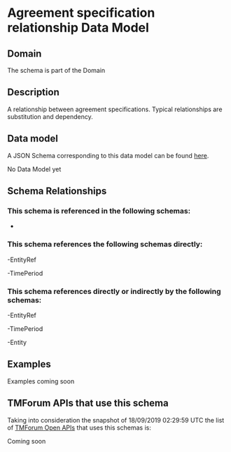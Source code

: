 # Agreement specification relationship Data Model

## Domain

The  schema is part of the  Domain

## Description

A relationship between agreement specifications. Typical relationships are substitution and dependency.

## Data model

A JSON Schema corresponding to this data model can be found
[here](https://github.com/tmforum-rand/schemas/blob/master/EngagedParty/AgreementSpecificationRelationship.schema.json).

No Data Model yet

## Schema Relationships

### This schema is referenced in the following schemas:

-

### This schema references the following schemas directly:

-EntityRef

-TimePeriod

### This schema references directly or indirectly by the following schemas:

-EntityRef

-TimePeriod

-Entity



## Examples

Examples coming soon

## TMForum APIs that use this schema

Taking into consideration the snapshot of 18/09/2019 02:29:59 UTC the list of [TMForum Open APIs](https://www.tmforum.org/open-apis/) that uses this schemas is:

Coming soon